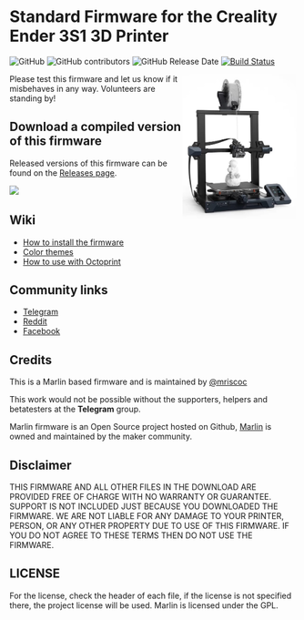 # Standard Firmware for the Creality Ender 3S1 3D Printer 

![GitHub](https://img.shields.io/github/license/mriscoc/Ender3S1.svg)
![GitHub contributors](https://img.shields.io/github/contributors/mriscoc/Ender3S1.svg)
![GitHub Release Date](https://img.shields.io/github/release-date/mriscoc/Ender3S1.svg)
[![Build Status](https://github.com/mriscoc/Ender3S1/workflows/CI/badge.svg?branch=bugfix-2.0.x)](https://github.com/mriscoc/Ender3S1/actions)

<img align="right" width=200 src="buildroot/share/pixmaps/Ender3s1.jpg" />

Please test this firmware and let us know if it misbehaves in any way. Volunteers are standing by!

## Download a compiled version of this firmware

Released versions of this firmware can be found on the [Releases page](https://github.com/mriscoc/Ender3S1/releases).

![](https://raw.githubusercontent.com/mriscoc/Ender3v2/Ender3v2-Released/screenshots/main.jpg)

## Wiki
 - [How to install the firmware](https://github.com/mriscoc/Ender3S1/wiki/How-to-install-the-firmware)
 - [Color themes](https://github.com/mriscoc/Ender3S1/wiki/Color-Themes)
 - [How to use with Octoprint](https://github.com/mriscoc/Ender3S1/wiki/Octoprint)
  
## Community links
* [Telegram](https://t.me/ender3v2s1firmware)
* [Reddit](https://www.reddit.com/r/Ender3v2Firmware) 
* [Facebook](https://www.facebook.com/groups/ender3s1printer)

## Credits

This is a Marlin based firmware and is maintained by [@mriscoc](https://github.com/mriscoc)  

This work would not be possible without the supporters, helpers and betatesters at the **Telegram** group.

Marlin firmware is an Open Source project hosted on Github, [Marlin](https://marlinfw.org/) is owned and maintained by the maker community.

## Disclaimer

THIS FIRMWARE AND ALL OTHER FILES IN THE DOWNLOAD ARE PROVIDED FREE OF CHARGE WITH NO WARRANTY OR GUARANTEE. SUPPORT IS NOT INCLUDED JUST BECAUSE YOU DOWNLOADED THE FIRMWARE. WE ARE NOT LIABLE FOR ANY DAMAGE TO YOUR PRINTER, PERSON, OR ANY OTHER PROPERTY DUE TO USE OF THIS FIRMWARE. IF YOU DO NOT AGREE TO THESE TERMS THEN DO NOT USE THE FIRMWARE.

## LICENSE
For the license, check the header of each file, if the license is not specified there, the project license will be used. Marlin is licensed under the GPL.
